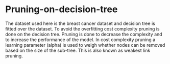 # Pruning-on-decision-tree
The dataset used here is the breast cancer dataset and decision tree is fitted over the dataset.
To avoid the overfitting cost complexity pruning is done on the decision tree. Pruning is done to decrease the complexity and to increase the performance of the model.
In cost complexity pruning a learning parameter (alpha) is used to weigh whether nodes can be removed based on the size of the sub-tree. This is also known as weakest link pruning.
